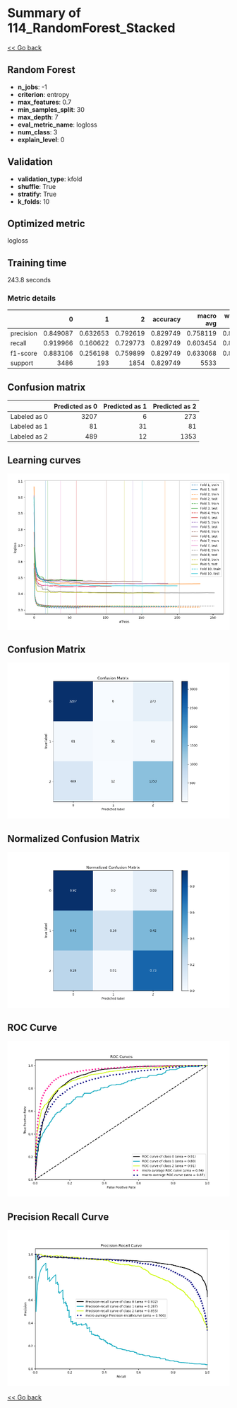 # Summary of 114_RandomForest_Stacked

[<< Go back](../README.md)


## Random Forest
- **n_jobs**: -1
- **criterion**: entropy
- **max_features**: 0.7
- **min_samples_split**: 30
- **max_depth**: 7
- **eval_metric_name**: logloss
- **num_class**: 3
- **explain_level**: 0

## Validation
 - **validation_type**: kfold
 - **shuffle**: True
 - **stratify**: True
 - **k_folds**: 10

## Optimized metric
logloss

## Training time

243.8 seconds

### Metric details
|           |           0 |          1 |           2 |   accuracy |   macro avg |   weighted avg |   logloss |
|:----------|------------:|-----------:|------------:|-----------:|------------:|---------------:|----------:|
| precision |    0.849087 |   0.632653 |    0.792619 |   0.829749 |    0.758119 |       0.822616 |  0.450977 |
| recall    |    0.919966 |   0.160622 |    0.729773 |   0.829749 |    0.603454 |       0.829749 |  0.450977 |
| f1-score  |    0.883106 |   0.256198 |    0.759899 |   0.829749 |    0.633068 |       0.819954 |  0.450977 |
| support   | 3486        | 193        | 1854        |   0.829749 | 5533        |    5533        |  0.450977 |


## Confusion matrix
|              |   Predicted as 0 |   Predicted as 1 |   Predicted as 2 |
|:-------------|-----------------:|-----------------:|-----------------:|
| Labeled as 0 |             3207 |                6 |              273 |
| Labeled as 1 |               81 |               31 |               81 |
| Labeled as 2 |              489 |               12 |             1353 |

## Learning curves
![Learning curves](learning_curves.png)
## Confusion Matrix

![Confusion Matrix](confusion_matrix.png)


## Normalized Confusion Matrix

![Normalized Confusion Matrix](confusion_matrix_normalized.png)


## ROC Curve

![ROC Curve](roc_curve.png)


## Precision Recall Curve

![Precision Recall Curve](precision_recall_curve.png)



[<< Go back](../README.md)
